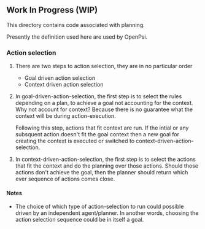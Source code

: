 ## Work In Progress (WIP)

This directory contains code associated with planning.

Presently the definition used here are used by OpenPsi.

### Action selection

1. There are two steps to action selection, they are in no particular order
    * Goal driven action selection
    * Context driven action selection

2. In goal-driven-action-selection, the first step is to select the rules
   depending on a plan, to achieve a goal not accounting for the context. Why
   not account for context? Because there is no guarantee what the context will be during action-execution.

   Following this step, actions that fit context are run. If the intial or any
   subsquent action doesn't fit the goal context then a new goal for creating
   the context is executed or switched to context-driven-action-selection.

3. In context-driven-action-selection, the first step is to select the actions
   that fit the context and do the planning over those actions. Should those
   actions don't achieve the goal, then the planner should return which ever
   sequence of actions comes close.

#### Notes
* The choice of which type of action-selection to run could possible driven
  by an independent agent/planner. In another words, choosing the
  action selection sequence could be in itself a goal.
